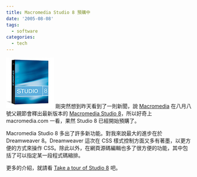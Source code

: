 ```yaml
---
title: Macromedia Studio 8 預購中
date: '2005-08-08'
tags:
  - software
categories:
  - tech
---
```

[![Macromedia Studio 8](images/0.jpg)](http://www.flickr.com/photos/yurenju/32267577/ "Photo Sharing") 剛突然想到昨天看到了一則新聞，說 [Macromedia](http://www.macromedia.com) 在八月八號父親節會釋出最新版本的 [Macromedia Studio 8](http://www.macromedia.com/software/studio/)，所以好奇上 macromedia.com 一看，果然 Studio 8 已經開始預購了。  
  
Macromedia Studio 8 多出了許多新功能。對我來說最大的進步在於 Dreamweaver 8。Dreamweaver 這次在 CSS 樣式控制方面又多有著墨，以更方便的方式來操作 CSS。除此以外，在網頁源碼編輯也多了很方便的功能，其中包括了可以指定某一段程式碼縮排。  
  
更多的介紹，就請看 [Take a tour of Studio 8](http://www.macromedia.com/software/studio/productinfo/features/) 吧。